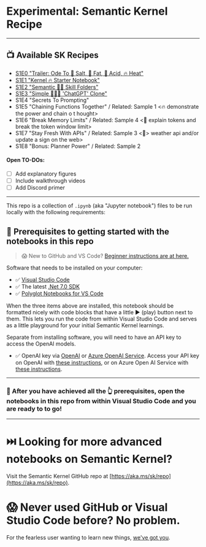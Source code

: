# Experimental: Semantic Kernel Recipe

---

## 📺 Available SK Recipes

* [S1E0 "Trailer: Ode To 🧂 Salt, 🥑 Fat, 🍋 Acid, 🔥 Heat"](https://github.com/johnmaeda/SK-Recipes/tree/main/s1e0-trailer)
* [S1E1 "Kernel 🔥 Starter Notebook"](https://github.com/johnmaeda/SK-Recipes/tree/main/s1e1-kernel
)
* [S1E2 "Semantic 🧂🔥 Skill Folders"](https://github.com/johnmaeda/SK-Recipes/tree/main/s1e2-skills)
* [S1E3 "Simple 🧂🥑🔥 'ChatGPT' Clone"](https://github.com/johnmaeda/SK-Recipes/tree/main/s1e3-chat)
* S1E4 "Secrets To Prompting"
* S1E5 "Chaining Functions Together" / Related: Sample 1 <🔥 demonstrate the power and chain o t hought>
* S1E6 "Break Memory Limits" / Related: Sample 4 <🥑 explain tokens and break the token window limit>
* S1E7 "Stay Fresh With APIs" / Related: Sample 3 <🍋> weather api and/or update a sign on the web>
* S1E8 "Bonus: Planner Power" / Related: Sample 2 <start from an ask>

#### Open TO-DOs:

- [ ] Add explanatory figures
- [ ] Include walkthrough videos
- [ ] Add Discord primer

---

This repo is a collection of `.ipynb` (aka "Jupyter notebook") files to be run locally with the following requirements:

## 🏁 Prerequisites to getting started with the notebooks in this repo

> 😱 New to GitHub and VS Code? [Beginner instructions are at here.](THE-BASICS.md)

Software that needs to be installed on your computer:

* ✅ [Visual Studio Code](https://code.visualstudio.com/Download)
* ✅ The latest [.Net 7.0 SDK](https://dotnet.microsoft.com/en-us/download) 
* ✅ [Polyglot Notebooks for VS Code](https://marketplace.visualstudio.com/items?itemName=ms-dotnettools.dotnet-interactive-vscode)

When the three items above are installed, this notebook should be formatted nicely with code blocks that have a little ▶️ (play) button next to them. This lets you run the code from within Visual Studio Code and serves as a little playground for your initial Semantic Kernel learnings.

Separate from installing software, you will need to have an API key to access the OpenAI models. 

* ✅ OpenAI key via [OpenAI](https://openai.com/product) or [Azure OpenAI Service](https://learn.microsoft.com/en-us/azure/cognitive-services/openai/quickstart). Access your API key on OpenAI with [these instructions](https://help.openai.com/en/articles/4936850-where-do-i-find-my-secret-api-key), or on Azure Open AI Service with [these instructions](https://learn.microsoft.com/en-us/azure/cognitive-services/openai/reference).

---

### 📘 After you have achieved all the 👆 prerequisites, open the notebooks in this repo from within Visual Studio Code and you are ready to to go!

---

# ⏭️ Looking for more advanced notebooks on Semantic Kernel?

Visit the Semantic Kernel GitHub repo at [https://aka.ms/sk/repo](https://aka.ms/sk/repo).

# 😱 Never used GitHub or Visual Studio Code before? No problem. 

For the fearless user wanting to learn new things, [we've got you](THE-BASICS.md).